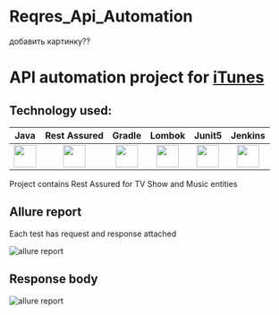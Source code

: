 # Reqres_Api_Automation

добавить картинку??
<!-- 
<img height="100" src="https://upload.wikimedia.org/wikipedia/commons/thumb/2/2a/ITunes_12.2_logo.png/80px-ITunes_12.2_logo.png">
-->

# API automation project for [iTunes](https://developer.apple.com/library/archive/documentation/AudioVideo/Conceptual/iTuneSearchAPI/index.html)

## Technology used:

| Java | Rest Assured | Gradle | Lombok | Junit5 | Jenkins |
|:------:|:----:|:------:|:------:|:------:|:--------:|
| <img src="https://cdn.jsdelivr.net/gh/devicons/devicon/icons/java/java-original-wordmark.svg" width="40" height="40"> | <img src="https://starchenkov.pro/qa-guru/img/skills/Rest-Assured.svg" width="40" height="40"> | <img src="https://starchenkov.pro/qa-guru/img/skills/Gradle.svg" width="40" height="40"> | <img src="https://plugins.jetbrains.com/files/6317/108259/icon/pluginIcon.svg" width="40" height="40"> | <img src="https://starchenkov.pro/qa-guru/img/skills/JUnit5.svg" width="40" height="40"> | <img src="https://starchenkov.pro/qa-guru/img/skills/Jenkins.svg" width="40" height="40"> |

Project contains Rest Assured for TV Show and Music entities

## Allure report

Each test has request and response attached

![allure report](./images/AllureReport.png)

## Response body

![allure report](./images/ResponseBody.png)
